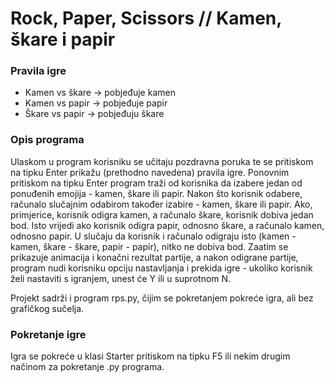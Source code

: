 # Rock, Paper, Scissors // Kamen, škare i papir

### Pravila igre
* Kamen vs škare -> pobjeđuje kamen
* Kamen vs papir -> pobjeđuje papir
* Škare vs papir -> pobjeđuju škare

### Opis programa
Ulaskom u program korisniku se učitaju pozdravna poruka te se pritiskom na tipku Enter prikažu (prethodno navedena) pravila igre. Ponovnim pritiskom na tipku Enter program traži od korisnika da izabere jedan od ponuđenih emojija - kamen, škare ili papir. Nakon što korisnik odabere, računalo slučajnim odabirom također izabire -  kamen, škare ili papir. Ako, primjerice, korisnik odigra kamen, a računalo škare, korisnik dobiva jedan bod. Isto vrijedi ako korisnik odigra papir, odnosno škare, a računalo kamen, odnosno papir. U slučaju da korisnik i računalo odigraju isto (kamen - kamen, škare - škare, papir - papir), nitko ne dobiva bod. Zaatim se prikazuje animacija i konačni rezultat partije, a nakon odigrane partije, program nudi korisniku opciju nastavljanja i prekida igre - ukoliko korisnik želi nastaviti s igranjem, unest će Y ili u suprotnom N. 

Projekt sadrži i program rps.py, čijim se pokretanjem pokreće igra, ali bez grafičkog sučelja.

### Pokretanje igre
Igra se pokreće u klasi Starter pritiskom na tipku F5 ili nekim drugim načinom za pokretanje .py programa.
